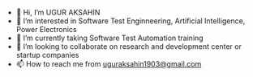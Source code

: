 - 👋 Hi, I’m UGUR AKSAHIN
- 👀 I’m interested in Software Test Enginneering, Artificial Intelligence, Power Electronics
- 🌱 I’m currently taking Software Test Automation training
- 💞️ I’m looking to collaborate on research and development center or startup companies
- 📫 How to reach me from uguraksahin1903@gmail.com
